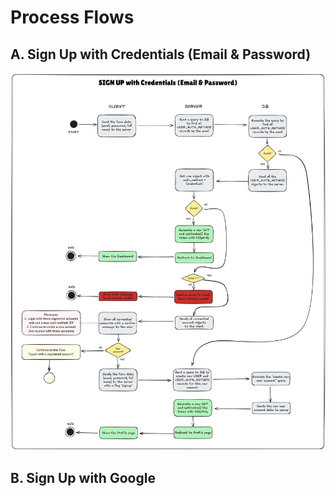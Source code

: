 # Process Flows

## A. Sign Up with Credentials (Email & Password)
![diagram](./sign-up-with-credentials.png)

## B. Sign Up with Google